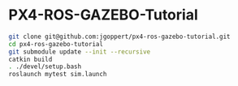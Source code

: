 # PX4-ROS-GAZEBO-Tutorial

```bash
git clone git@github.com:jgoppert/px4-ros-gazebo-tutorial.git
cd px4-ros-gazebo-tutorial
git submodule update --init --recursive
catkin build
. ./devel/setup.bash
roslaunch mytest sim.launch
```
